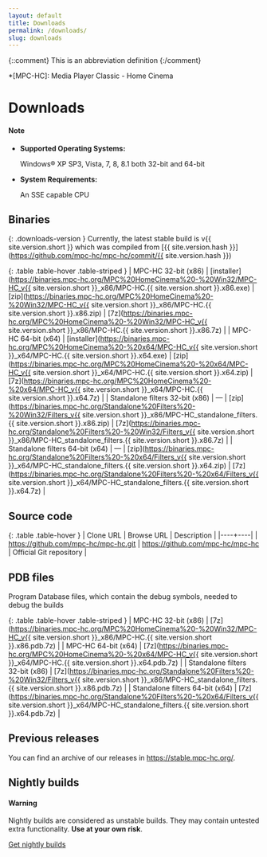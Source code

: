 ```yaml
---
layout: default
title: Downloads
permalink: /downloads/
slug: downloads
---
```


{::comment}
This is an abbreviation definition
{:/comment}

*[MPC-HC]: Media Player Classic - Home Cinema

# Downloads

<div class="alert alert-info" role="alert">
    <h4><span class="fa fa-info-circle" aria-hidden="true"></span> Note</h4>
    <ul>
        <li>
            <strong>Supported Operating Systems:</strong>
            <p>Windows® XP SP3, Vista, 7, 8, 8.1 both 32-bit and 64-bit</p>
        </li>
        <li>
            <strong>System Requirements:</strong>
            <p>An SSE capable CPU</p>
        </li>
   </ul>
</div>


## Binaries

{: .downloads-version }
Currently, the latest stable build is v{{ site.version.short }} which was compiled from [{{ site.version.hash }}](https://github.com/mpc-hc/mpc-hc/commit/{{ site.version.hash }})

<div markdown="1" class="table-responsive">

{: .table .table-hover .table-striped }
| MPC-HC 32-bit (x86) | [installer](https://binaries.mpc-hc.org/MPC%20HomeCinema%20-%20Win32/MPC-HC_v{{ site.version.short }}_x86/MPC-HC.{{ site.version.short }}.x86.exe) | [zip](https://binaries.mpc-hc.org/MPC%20HomeCinema%20-%20Win32/MPC-HC_v{{ site.version.short }}_x86/MPC-HC.{{ site.version.short }}.x86.zip) | [7z](https://binaries.mpc-hc.org/MPC%20HomeCinema%20-%20Win32/MPC-HC_v{{ site.version.short }}_x86/MPC-HC.{{ site.version.short }}.x86.7z) |
| MPC-HC 64-bit (x64) | [installer](https://binaries.mpc-hc.org/MPC%20HomeCinema%20-%20x64/MPC-HC_v{{ site.version.short }}_x64/MPC-HC.{{ site.version.short }}.x64.exe) | [zip](https://binaries.mpc-hc.org/MPC%20HomeCinema%20-%20x64/MPC-HC_v{{ site.version.short }}_x64/MPC-HC.{{ site.version.short }}.x64.zip) | [7z](https://binaries.mpc-hc.org/MPC%20HomeCinema%20-%20x64/MPC-HC_v{{ site.version.short }}_x64/MPC-HC.{{ site.version.short }}.x64.7z) |
| Standalone filters 32-bit (x86) | — | [zip](https://binaries.mpc-hc.org/Standalone%20Filters%20-%20Win32/Filters_v{{ site.version.short }}_x86/MPC-HC_standalone_filters.{{ site.version.short }}.x86.zip) | [7z](https://binaries.mpc-hc.org/Standalone%20Filters%20-%20Win32/Filters_v{{ site.version.short }}_x86/MPC-HC_standalone_filters.{{ site.version.short }}.x86.7z) |
| Standalone filters 64-bit (x64) | — | [zip](https://binaries.mpc-hc.org/Standalone%20Filters%20-%20x64/Filters_v{{ site.version.short }}_x64/MPC-HC_standalone_filters.{{ site.version.short }}.x64.zip) | [7z](https://binaries.mpc-hc.org/Standalone%20Filters%20-%20x64/Filters_v{{ site.version.short }}_x64/MPC-HC_standalone_filters.{{ site.version.short }}.x64.7z) |

</div>


## Source code

<div markdown="1" class="table-responsive">

{: .table .table-hover }
| Clone URL | Browse URL | Description |
|----+----|
| https://github.com/mpc-hc/mpc-hc.git | <https://github.com/mpc-hc/mpc-hc> | Official Git repository |

</div>

## PDB files

Program Database files, which contain the debug symbols, needed to debug the builds

<div markdown="1" class="table-responsive">

{: .table .table-hover .table-striped }
| MPC-HC 32-bit (x86) | [7z](https://binaries.mpc-hc.org/MPC%20HomeCinema%20-%20Win32/MPC-HC_v{{ site.version.short }}_x86/MPC-HC.{{ site.version.short }}.x86.pdb.7z) |
| MPC-HC 64-bit (x64) | [7z](https://binaries.mpc-hc.org/MPC%20HomeCinema%20-%20x64/MPC-HC_v{{ site.version.short }}_x64/MPC-HC.{{ site.version.short }}.x64.pdb.7z) |
| Standalone filters 32-bit (x86) | [7z](https://binaries.mpc-hc.org/Standalone%20Filters%20-%20Win32/Filters_v{{ site.version.short }}_x86/MPC-HC_standalone_filters.{{ site.version.short }}.x86.pdb.7z) |
| Standalone filters 64-bit (x64) | [7z](https://binaries.mpc-hc.org/Standalone%20Filters%20-%20x64/Filters_v{{ site.version.short }}_x64/MPC-HC_standalone_filters.{{ site.version.short }}.x64.pdb.7z) |

</div>

## Previous releases

You can find an archive of our releases in <https://stable.mpc-hc.org/>.


## Nightly builds

<div class="alert alert-warning" role="alert">
    <h4><span class="fa fa-exclamation-circle" aria-hidden="true"></span> Warning</h4>
    <p>
        Nightly builds are considered as unstable builds. They may contain untested extra functionality.
        <strong>Use at your own risk</strong>.
   </p>
</div>

<a href="https://nightly.mpc-hc.org/" class="btn btn-danger btn-lg">
    <span class="fa fa-download" aria-hidden="true"></span> Get nightly builds
</a>
